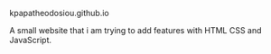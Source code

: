 kpapatheodosiou.github.io

A small website that i am trying to add features with HTML CSS and JavaScript.
